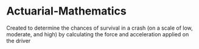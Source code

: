 # Actuarial-Mathematics
Created to determine the chances of survival in a crash (on a scale of low, moderate, and high) by calculating the force and acceleration applied on the driver
